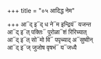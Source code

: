+++
title = "०५ आदिद्ध नेम"

+++
आ᳓द् इ᳓द् ध ने᳓म इन्द्रियं᳓ यजन्त  
आ᳓द् इ᳓त् पक्तिः᳓ पुरोळा᳓शं रिरिच्यात्  
आ᳓द् इ᳓त् सो᳓मो वि᳓ पपृच्याद् अ᳓सुष्वीन्  
आ᳓द् इ᳓ज् जुजोष वृषभं᳓ य᳓जध्यै